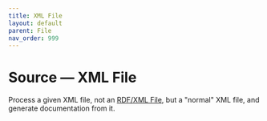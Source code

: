 ```yaml
---
title: XML File
layout: default
parent: File
nav_order: 999
---
```


# Source &mdash; XML File

Process a given XML file, not an [RDF/XML File](source-file-rdf.md), but a "normal" XML file,
and generate documentation from it.

